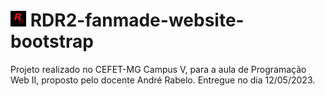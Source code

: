 # <img src="https://github.com/Thasxzoo/RDR2-fanmade-website-bootstrap/blob/f2c0f524857d123e797bf36e4efda38094a7fdf8/img/favicon.jpg" width="25px" height="25px">  RDR2-fanmade-website-bootstrap

Projeto realizado no CEFET-MG Campus V, para a aula de Programação Web II, proposto pelo docente André Rabelo.
Entregue no dia 12/05/2023.
